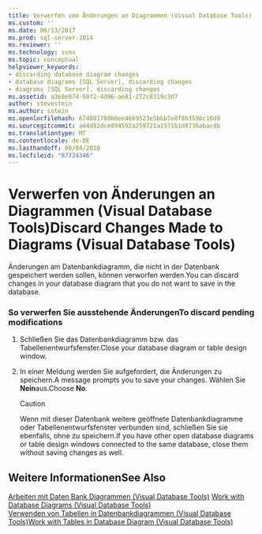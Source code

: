 ```yaml
---
title: Verwerfen von Änderungen an Diagrammen (Visual Database Tools) | Microsoft-Dokumentation
ms.custom: ''
ms.date: 06/13/2017
ms.prod: sql-server-2014
ms.reviewer: ''
ms.technology: ssms
ms.topic: conceptual
helpviewer_keywords:
- discarding database diagram changes
- database diagrams [SQL Server], discarding changes
- diagrams [SQL Server], discarding changes
ms.assetid: a3e8e874-60f2-4d96-ae81-272c8319c3d7
author: stevestein
ms.author: sstein
ms.openlocfilehash: 674801708b0ee4669523e5bbb7e8f8b359bc16d9
ms.sourcegitcommit: ad4d92dce894592a259721a1571b1d8736abacdb
ms.translationtype: MT
ms.contentlocale: de-DE
ms.lasthandoff: 08/04/2020
ms.locfileid: "87724346"
---
```

# <a name="discard-changes-made-to-diagrams-visual-database-tools"></a><span data-ttu-id="85a91-102">Verwerfen von Änderungen an Diagrammen (Visual Database Tools)</span><span class="sxs-lookup"><span data-stu-id="85a91-102">Discard Changes Made to Diagrams (Visual Database Tools)</span></span>
  <span data-ttu-id="85a91-103">Änderungen am Datenbankdiagramm, die nicht in der Datenbank gespeichert werden sollen, können verworfen werden.</span><span class="sxs-lookup"><span data-stu-id="85a91-103">You can discard changes in your database diagram that you do not want to save in the database.</span></span>  
  
### <a name="to-discard-pending-modifications"></a><span data-ttu-id="85a91-104">So verwerfen Sie ausstehende Änderungen</span><span class="sxs-lookup"><span data-stu-id="85a91-104">To discard pending modifications</span></span>  
  
1.  <span data-ttu-id="85a91-105">Schließen Sie das Datenbankdiagramm bzw. das Tabellenentwurfsfenster.</span><span class="sxs-lookup"><span data-stu-id="85a91-105">Close your database diagram or table design window.</span></span>  
  
2.  <span data-ttu-id="85a91-106">In einer Meldung werden Sie aufgefordert, die Änderungen zu speichern.</span><span class="sxs-lookup"><span data-stu-id="85a91-106">A message prompts you to save your changes.</span></span> <span data-ttu-id="85a91-107">Wählen Sie **Nein**aus.</span><span class="sxs-lookup"><span data-stu-id="85a91-107">Choose **No**.</span></span>  
  
    > [!CAUTION]  
    >  <span data-ttu-id="85a91-108">Wenn mit dieser Datenbank weitere geöffnete Datenbankdiagramme oder Tabellenentwurfsfenster verbunden sind, schließen Sie sie ebenfalls, ohne zu speichern.</span><span class="sxs-lookup"><span data-stu-id="85a91-108">If you have other open database diagrams or table design windows connected to the same database, close them without saving changes as well.</span></span>  
  
## <a name="see-also"></a><span data-ttu-id="85a91-109">Weitere Informationen</span><span class="sxs-lookup"><span data-stu-id="85a91-109">See Also</span></span>  
 <span data-ttu-id="85a91-110">[Arbeiten mit Daten Bank Diagrammen &#40;Visual Database Tools&#41;](visual-database-tools.md) </span><span class="sxs-lookup"><span data-stu-id="85a91-110">[Work with Database Diagrams &#40;Visual Database Tools&#41;](visual-database-tools.md) </span></span>  
 [<span data-ttu-id="85a91-111">Verwenden von Tabellen in Datenbankdiagrammen &#40;Visual Database Tools&#41;</span><span class="sxs-lookup"><span data-stu-id="85a91-111">Work with Tables in Database Diagram &#40;Visual Database Tools&#41;</span></span>](work-with-tables-in-database-diagram-visual-database-tools.md)  
  
  
